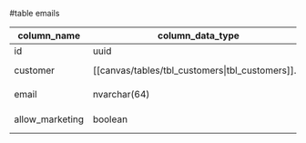 #table emails

| column_name     | column_data_type                              | index           |
| --------------- | --------------------------------------------- | --------------- |
| id              | uuid                                          | PK NN AI        |
| customer          | [[canvas/tables/tbl_customers\|tbl_customers]].id | FK NN `UQ TOGETHER`         |
| email           | nvarchar(64)                                  | NN `UQ TOGETHER`             |
| allow_marketing | boolean                                       | NN default=true | 

